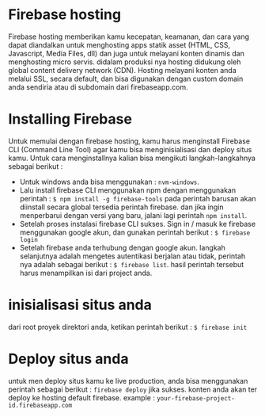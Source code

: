 # Firebase hosting
 Firebase hosting memberikan kamu kecepatan, keamanan, dan cara yang dapat diandalkan untuk menghosting apps statik asset (HTML, CSS, Javascript, Media Files, dll) dan juga untuk melayani konten dinamis dan menghosting micro servis. didalam produksi nya hosting didukung oleh global content delivery network (CDN). Hosting melayani konten anda melalui SSL, secara default, dan bisa digunakan dengan custom domain anda sendiria atau di subdomain dari firebaseapp.com.

# Installing Firebase
Untuk memulai dengan firebase hosting, kamu harus menginstall Firebase CLI (Command Line Tool) agar kamu bisa menginisialisasi dan deploy situs kamu. Untuk cara menginstallnya kalian bisa mengikuti langkah-langkahnya sebagai berikut :
* Untuk windows anda bisa menggunakan : `nvm-windows`.
* Lalu install firebase CLI menggunakan npm dengan menggunakan perintah : `$ npm install -g firebase-tools` pada perintah barusan akan diinstall secara global tersedia perintah firebase. dan jika ingin menperbarui dengan versi yang baru, jalani lagi perintah `npm install`.
* Setelah proses instalasi firebase CLI sukses. Sign in / masuk ke firebase menggunakan google akun, dan gunakan perintah berikut : `$ firebase login`
* Setelah firebase anda terhubung dengan google akun. langkah selanjutnya adalah mengetes autentikasi berjalan atau tidak, perintah nya adalah sebagai berikut : `$ firebase list`. hasil perintah tersebut harus menampilkan isi dari project anda.

# inisialisasi situs anda
dari root proyek direktori anda, ketikan perintah berikut : `$ firebase init`

# Deploy situs anda
untuk men deploy situs kamu ke live production, anda bisa menggunakan perintah sebagai berikut : `firebase deploy` jika sukses. konten anda akan ter deploy ke hosting default firebase. example : `your-firebase-project-id.firebaseapp.com`

